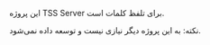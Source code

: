 ﻿این پروژه TSS Server برای تلفظ کلمات است.

نکته: به این پروژه دیگر نیازی نیست و توسعه داده نمی‌شود.
